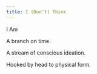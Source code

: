 ```yaml
---
title: I (Don’t) Think
---
```


I Am

A branch on time.

A stream of conscious ideation.

Hooked by head to physical form.
